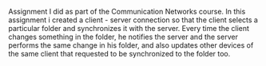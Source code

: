 Assignment I did as part of the Communication Networks course.
In this assignment i created a client - server connection so that the client selects a particular folder and synchronizes it with the server. 
Every time the client changes something in the folder, he notifies the server and the server performs the same change in his folder, 
and also updates other devices of the same client that requested to be synchronized to the folder too.
